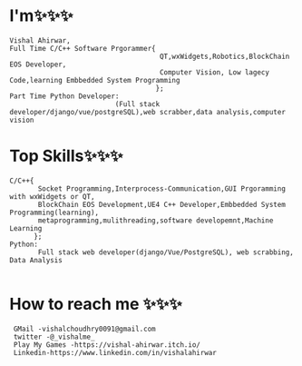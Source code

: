 # I'm✨✨✨
```
Vishal Ahirwar,
Full Time C/C++ Software Prgorammer{
                                     QT,wxWidgets,Robotics,BlockChain EOS Developer,
                                     Computer Vision, Low lagecy Code,learning Embbedded System Programming
                                    };
Part Time Python Developer:
                          (Full stack developer/django/vue/postgreSQL),web scrabber,data analysis,computer vision
```
# Top Skills✨✨✨
```
C/C++{
       Socket Programming,Interprocess-Communication,GUI Prgoramming with wxWidgets or QT,
       BlockChain EOS Development,UE4 C++ Developer,Embbedded System Programming(learning),
       metaprogramming,mulithreading,software developemnt,Machine Learning
      };
Python:
       Full stack web developer(django/Vue/PostgreSQL), web scrabbing, Data Analysis
       
```
# How to reach me ✨✨✨
```
 GMail -vishalchoudhry0091@gmail.com
 twitter -@_vishalme_
 Play My Games -https://vishal-ahirwar.itch.io/
 Linkedin-https://www.linkedin.com/in/vishalahirwar
```
<!---
IVishalAhirwar/IVishalAhirwar is a ✨ special ✨ repository because its `README.md` (this file) appears on your GitHub profile.
You can click the Preview link to take a look at your changes.
--->
